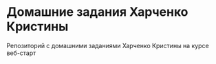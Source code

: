 # Домашние задания Харченко Кристины
Репозиторий с домашними заданиями Харченко Кристины на курсе веб-старт
